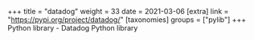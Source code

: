 +++
title = "datadog"
weight = 33
date = 2021-03-06
[extra]
link = "https://pypi.org/project/datadog/"
[taxonomies]
groups = ["pylib"]
+++
Python library - Datadog Python library


